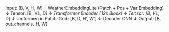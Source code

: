 Input: [B, V, H, W]
        │
WeatherEmbeddingLite (Patch + Pos + Var Embedding)
        ↓
Tensor: [B, V*L, D]
        ↓
Transformer Encoder (12x Block)
        ↓
Tensor: [B, V*L, D]
        ↓
Umformen in Patch-Grid: [B, D, H', W']
        ↓
Decoder CNN
        ↓
Output: [B, out_channels, H, W]